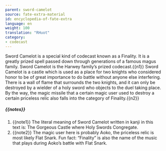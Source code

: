 ```yaml
---
parent: sword-camelot
source: fate-extra-material
id: encyclopedia-of-fate-extra
language: en
weight: 100
translation: "RHuot"
category:
- codecast
---
```


Sword Camelot is a special kind of codecast known as a Finality. It is a greatly prized spell passed down through generations of a famous magus family.
Sword Camelot is the Harwey family’s prized codecast.{{n1}} Sword Camelot is a castle which is used as a place for two knights who considered honor to be of great importance to do battle without anyone else interfering.
There is a wall of flame that surrounds the two knights, and it can only be destroyed by a wielder of a holy sword who objects to the duel taking place.
By the way, the magic missile that a certain magic user used to destroy a certain priceless relic also falls into the category of Finality.{{n2}}

##### {{notes}}

1. {{note1}} The literal meaning of Sword Camelot written in kanji in this text is: The Gorgeous Castle where Holy Swords Congregate.
2. {{note2}} The magic user here is probably Aoko, the priceless relic is most likely Flat Snark. Fun fact: “Finality” is also the name of the music that plays during Aoko’s battle with Flat Snark.
